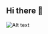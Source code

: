 ## Hi there 👋
![Alt text](https://spotify-recently-played-readme.vercel.app/api?user=31nozuqdsvkvxxp67f44cxcdwaai)
